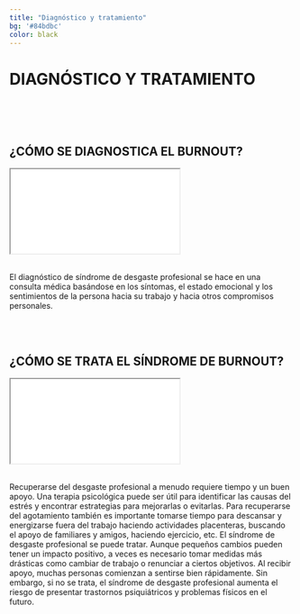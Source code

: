 ```yaml
---
title: "Diagnóstico y tratamiento"
bg: '#84bdbc'
color: black
---
```


# DIAGNÓSTICO Y TRATAMIENTO

<br>
<br>
<br>

## ¿CÓMO SE DIAGNOSTICA EL BURNOUT?

<div class="icontain">
  <iframe src="//www.youtube.com/embed/DWnJX9L3BNk" allowfullscreen></iframe>
</div>

<br>

El diagnóstico de síndrome de desgaste profesional se hace en una consulta médica basándose en los síntomas, el estado emocional y los sentimientos de la persona hacia su trabajo y hacia otros compromisos personales.

<br>
<br>

## ¿CÓMO SE TRATA EL SÍNDROME DE BURNOUT?

<div class="icontain">
  <iframe src="//www.youtube.com/embed/x5Ca9q6iybA" allowfullscreen></iframe>
</div>

<br>

Recuperarse del desgaste profesional a menudo requiere tiempo y un buen apoyo. Una terapia psicológica puede ser útil para identificar las causas del estrés y encontrar estrategias para mejorarlas o evitarlas. Para recuperarse del agotamiento también es importante tomarse tiempo para descansar y energizarse fuera del trabajo haciendo actividades placenteras, buscando el apoyo de familiares y amigos, haciendo ejercicio, etc. El síndrome de desgaste profesional se puede tratar. Aunque pequeños cambios pueden tener un impacto positivo, a veces es necesario tomar medidas más drásticas como cambiar de trabajo o renunciar a ciertos objetivos. Al recibir apoyo, muchas personas comienzan a sentirse bien rápidamente. Sin embargo, si no se trata, el síndrome de desgaste profesional aumenta el riesgo de presentar trastornos psiquiátricos y problemas físicos en el futuro.

